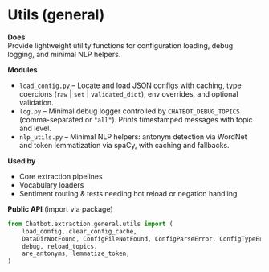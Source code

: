 # Utils (general)

**Does**  
Provide lightweight utility functions for configuration loading, debug logging, and minimal NLP helpers.

**Modules**  
- `load_config.py` – Locate and load JSON configs with caching, type coercions (`raw` | `set` | `validated_dict`), env overrides, and optional validation.  
- `log.py` – Minimal debug logger controlled by `CHATBOT_DEBUG_TOPICS` (comma-separated or `"all"`). Prints timestamped messages with topic and level.  
- `nlp_utils.py` – Minimal NLP helpers: antonym detection via WordNet and token lemmatization via spaCy, with caching and fallbacks.  

**Used by**  
- Core extraction pipelines  
- Vocabulary loaders  
- Sentiment routing & tests needing hot reload or negation handling  

**Public API** (import via package)  
```python
from Chatbot.extraction.general.utils import (
    load_config, clear_config_cache,
    DataDirNotFound, ConfigFileNotFound, ConfigParseError, ConfigTypeError,
    debug, reload_topics,
    are_antonyms, lemmatize_token,
)
